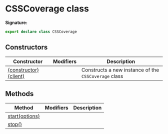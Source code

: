 # CSSCoverage class

**Signature:**

```typescript
export declare class CSSCoverage
```

## Constructors

| Constructor                                                       | Modifiers | Description                                                     |
| ----------------------------------------------------------------- | --------- | --------------------------------------------------------------- |
| [(constructor)(client)](./puppeteer.csscoverage._constructor_.md) |           | Constructs a new instance of the <code>CSSCoverage</code> class |

## Methods

| Method                                             | Modifiers | Description |
| -------------------------------------------------- | --------- | ----------- |
| [start(options)](./puppeteer.csscoverage.start.md) |           |             |
| [stop()](./puppeteer.csscoverage.stop.md)          |           |             |
